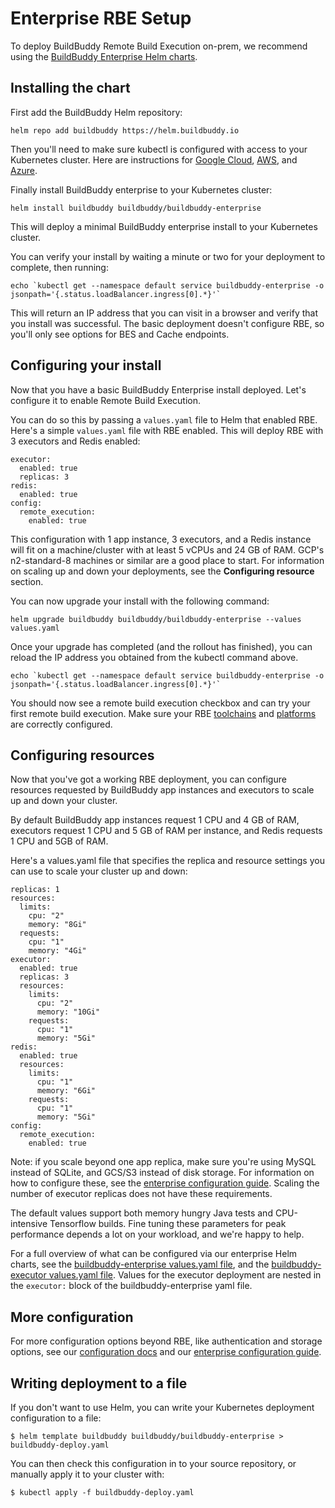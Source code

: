 <!--
{
  "name": "Enterprise RBE Setup",
  "category": "5f84be4816a467581a4ca066",
  "priority": 500
}
-->

# Enterprise RBE Setup

To deploy BuildBuddy Remote Build Execution on-prem, we recommend using the [BuildBuddy Enterprise Helm charts](https://github.com/buildbuddy-io/buildbuddy-helm/tree/master/charts/buildbuddy-enterprise).

## Installing the chart

First add the BuildBuddy Helm repository:
```
helm repo add buildbuddy https://helm.buildbuddy.io
```

Then you'll need to make sure kubectl is configured with access to your Kubernetes cluster. Here are instructions for [Google Cloud](https://cloud.google.com/kubernetes-engine/docs/how-to/cluster-access-for-kubectl), [AWS](https://docs.aws.amazon.com/eks/latest/userguide/create-kubeconfig.html), and [Azure](https://docs.microsoft.com/en-us/azure/aks/kubernetes-walkthrough#connect-to-the-cluster).

Finally install BuildBuddy enterprise to your Kubernetes cluster:
```
helm install buildbuddy buildbuddy/buildbuddy-enterprise
```

This will deploy a minimal BuildBuddy enterprise install to your Kubernetes cluster.

You can verify your install by waiting a minute or two for your deployment to complete, then running:
```
echo `kubectl get --namespace default service buildbuddy-enterprise -o jsonpath='{.status.loadBalancer.ingress[0].*}'`
```

This will return an IP address that you can visit in a browser and verify that you install was successful. The basic deployment doesn't configure RBE, so you'll only see options for BES and Cache endpoints.

## Configuring your install

Now that you have a basic BuildBuddy Enterprise install deployed. Let's configure it to enable Remote Build Execution.

You can do so this by passing a `values.yaml` file to Helm that enabled RBE. Here's a simple `values.yaml` file with RBE enabled. This will deploy RBE with 3 executors and Redis enabled:
```
executor:
  enabled: true
  replicas: 3
redis:
  enabled: true
config:
  remote_execution:
    enabled: true
```

This configuration with 1 app instance, 3 executors, and a Redis instance will fit on a machine/cluster with at least 5 vCPUs and 24 GB of RAM. GCP's n2-standard-8 machines or similar are a good place to start. For information on scaling up and down your deployments, see the **Configuring resource** section.

You can now upgrade your install with the following command:
```
helm upgrade buildbuddy buildbuddy/buildbuddy-enterprise --values values.yaml
```

Once your upgrade has completed (and the rollout has finished), you can reload the IP address you obtained from the kubectl command above. 
```
echo `kubectl get --namespace default service buildbuddy-enterprise -o jsonpath='{.status.loadBalancer.ingress[0].*}'`
```

You should now see a remote build execution checkbox and can try your first remote build execution. Make sure your RBE [toolchains](rbe-platforms.md) and [platforms](rbe-setup.md) are correctly configured.

## Configuring resources

Now that you've got a working RBE deployment, you can configure resources requested by BuildBuddy app instances and executors to scale up and down your cluster. 

By default BuildBuddy app instances request 1 CPU and 4 GB of RAM, executors request 1 CPU and 5 GB of RAM per instance, and Redis requests 1 CPU and 5GB of RAM.

Here's a values.yaml file that specifies the replica and resource settings you can use to scale your cluster up and down:
```
replicas: 1
resources:
  limits:
    cpu: "2"
    memory: "8Gi"
  requests:
    cpu: "1"
    memory: "4Gi"
executor:
  enabled: true
  replicas: 3
  resources:
    limits:
      cpu: "2"
      memory: "10Gi"
    requests:
      cpu: "1"
      memory: "5Gi"
redis:
  enabled: true
  resources:
    limits:
      cpu: "1"
      memory: "6Gi"
    requests:
      cpu: "1"
      memory: "5Gi"
config:
  remote_execution:
    enabled: true
```

Note: if you scale beyond one app replica, make sure you're using MySQL instead of SQLite, and GCS/S3 instead of disk storage. For information on how to configure these, see the [enterprise configuration guide](enterprise-config.md). Scaling the number of executor replicas does not have these requirements.

The default values support both memory hungry Java tests and CPU-intensive Tensorflow builds. Fine tuning these parameters for peak performance depends a lot on your workload, and we're happy to help.

For a full overview of what can be configured via our enterprise Helm charts, see the [buildbuddy-enterprise values.yaml file](https://github.com/buildbuddy-io/buildbuddy-helm/blob/master/charts/buildbuddy-enterprise/values.yaml), and the [buildbuddy-executor values.yaml file](https://github.com/buildbuddy-io/buildbuddy-helm/blob/master/charts/buildbuddy-executor/values.yaml). Values for the executor deployment are nested in the `executor:` block of the buildbuddy-enterprise yaml file.

## More configuration

For more configuration options beyond RBE, like authentication and storage options, see our [configuration docs](config.md) and our [enterprise configuration guide](enterprise-config.md).

## Writing deployment to a file

If you don't want to use Helm, you can write your Kubernetes deployment configuration to a file:

```
$ helm template buildbuddy buildbuddy/buildbuddy-enterprise > buildbuddy-deploy.yaml
```

You can then check this configuration in to your source repository, or manually apply it to your cluster with:

```
$ kubectl apply -f buildbuddy-deploy.yaml
```
